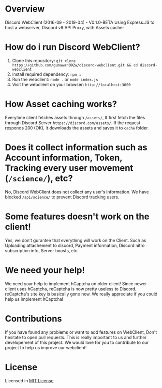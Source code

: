 # Overview
Discord WebClient (2016-09 - 2019-04) - V0.1.0-BETA
Using Express.JS to host a webserver, Discord v6 API Proxy, with Assets cacher

# How do i run Discord WebClient?
1. Clone this repository: `git clone https://github.com/gunawan092w/discord-webclient.git && cd discord-webclient`
2. Install required dependency: `npm i`
3. Run the webclient: `node .` or `node index.js`
4. Visit the webclient on your browser: `http://localhost:3000`

# How Asset caching works?
Everytime client fetches assets through `/assets/`, It first fetch the files through Discord Server `https://discord.com/assets/`. If the request responds 200 (OK), It downloads the assets and saves it to `cache` folder.

# Does it collect information such as Account information, Token, Tracking every user movement (`/science/`), etc?
No, Discord WebClient does not collect any user's information. 
We have blocked `/api/science/` to prevent Discord tracking users.

# Some features doesn't work on the client!
Yes, we don't gurantee that everything will work on the Client. Such as Uploading attachement to discord, Payment information, Discord nitro subscription info, Server boosts, etc.

# We need your help!
We need your help to implement hCaptcha on older client! Since newer client uses hCaptcha, reCaptcha is now pretty useless to Discord. reCaptcha's site key is basically gone now. We really appreciate if you could help us implement hCaptcha!

# Contributions
If you have found any problems or want to add features on WebClient, Don't hesitate to open pull requests. This is really important to us and further developement of this project. We would love for you to contribute to our project to help us improve our webclient!

# License
Licensed in [MIT License](https://github.com/gunawan092w/discord-webclient/blob/main/LICENSE)
